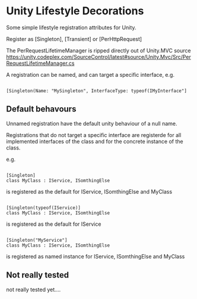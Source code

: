 # Unity Lifestyle Decorations

Some simple lifestyle registration attributes for Unity.

Register as [Singleton], [Transient] or [PerHttpRequest]

The PerRequestLifetimeManager is ripped directly out of Unity.MVC source https://unity.codeplex.com/SourceControl/latest#source/Unity.Mvc/Src/PerRequestLifetimeManager.cs

A registration can be named, and can target a specific interface, e.g.

<pre><code>
[Singleton(Name: "MySingleton", InterfaceType: typeof(IMyInterface"]
</code></pre>
Default behavours
---------------------

Unnamed registration have the default unity behaviour of a null name.

Registrations that do not target a specific interface are registerde for all implemented interfaces of the class and for the concrete instance of the class.

e.g.

<pre><code>
[Singleton]
class MyClass : IService, ISomthingElse
</code></pre>
is registered as the default for IService, ISomthingElse and MyClass

<pre><code>
[Singleton(typeof(IService)]
class MyClass : IService, ISomthingElse
</code></pre>
is registered as the default for IService

<pre><code>
[Singleton("MyService"]
class MyClass : IService, ISomthingElse
</code></pre>
is registered as named instance for IService, ISomthingElse and MyClass

Not really tested
-------------------

not really tested yet....
